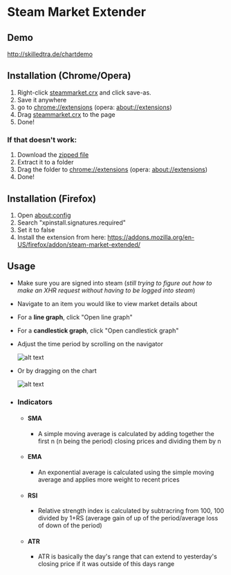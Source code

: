 # Steam Market Extender
## Demo
http://skilledtra.de/chartdemo
## Installation (Chrome/Opera)
1. Right-click [steammarket.crx](./steammarket.crx) and click save-as.
2. Save it anywhere
3. go to [chrome://extensions](chrome://extensions) (opera: [about://extensions](about://extensions))
4. Drag [steammarket.crx](./steammarket.crx) to the page
5. Done!
### If that doesn't work:
1. Download the [zipped file](https://github.com/AcornEyes/SteamMarketExtender/archive/master.zip)
2. Extract it to a folder
3. Drag the folder to [chrome://extensions](chrome://extensions) (opera: [about://extensions](about://extensions))
4. Done! 
## Installation (Firefox)
1. Open [about:config](about:config)
2. Search "xpinstall.signatures.required"
3. Set it to false
4. Install the extension from here: https://addons.mozilla.org/en-US/firefox/addon/steam-market-extended/
## Usage
* Make sure you are signed into steam (*still trying to figure out how to make an XHR request without having to be logged into steam*)
* Navigate to an item you would like to view market details about
* For a **line graph**, click "Open line graph"
* For a **candlestick graph**, click "Open candlestick graph"
* Adjust the time period by scrolling on the navigator

  ![alt text][navigator]

[navigator]: https://i.imgur.com/lqLv8J9.gif "Navigator Scrolling"
 * Or by dragging on the chart
  
   ![alt text][dragchart]
   
   [dragchart]: https://i.imgur.com/ZEdKLxh.gif "Chart scrolling"
   

* ### Indicators
  * #### SMA
     * A simple moving average is calculated by adding together the first n (n being the period) closing prices and dividing them by n
  * #### EMA
     * An exponential average is calculated using the simple moving average and applies more weight to recent prices
  * #### RSI
     * Relative strength index is calculated by subtracring from 100, 100 divided by 1+RS (average gain of up of the period/average loss of down of the period)
  * #### ATR
     * ATR is basically the day's range that can extend to yesterday's closing price if it was outside of this days range
    
